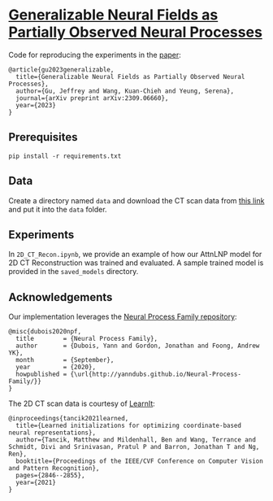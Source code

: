 # [Generalizable Neural Fields as Partially Observed Neural Processes](https://its-gucci.github.io/ponp/)

Code for reproducing the experiments in the [paper](https://arxiv.org/pdf/2309.06660.pdf):
```
@article{gu2023generalizable,
  title={Generalizable Neural Fields as Partially Observed Neural Processes},
  author={Gu, Jeffrey and Wang, Kuan-Chieh and Yeung, Serena},
  journal={arXiv preprint arXiv:2309.06660},
  year={2023}
}
```

## Prerequisites

`pip install -r requirements.txt`

## Data

Create a directory named `data` and download the CT scan data from [this link](https://drive.google.com/drive/folders/1SVHKRQXiRb98q4KHVEbj8eoWxjNS2QLW) and put it into the `data` folder.   

## Experiments

In `2D_CT_Recon.ipynb`, we provide an example of how our AttnLNP model for 2D CT Reconstruction was trained and evaluated. A sample trained model is provided in the `saved_models` directory. 

## Acknowledgements

Our implementation leverages the [Neural Process Family repository](https://github.com/YannDubs/Neural-Process-Family):
```
@misc{dubois2020npf,
  title        = {Neural Process Family},
  author       = {Dubois, Yann and Gordon, Jonathan and Foong, Andrew YK},
  month        = {September},
  year         = {2020},
  howpublished = {\url{http://yanndubs.github.io/Neural-Process-Family/}}
}
```
The 2D CT scan data is courtesy of [LearnIt](https://www.matthewtancik.com/learnit):
```
@inproceedings{tancik2021learned,
  title={Learned initializations for optimizing coordinate-based neural representations},
  author={Tancik, Matthew and Mildenhall, Ben and Wang, Terrance and Schmidt, Divi and Srinivasan, Pratul P and Barron, Jonathan T and Ng, Ren},
  booktitle={Proceedings of the IEEE/CVF Conference on Computer Vision and Pattern Recognition},
  pages={2846--2855},
  year={2021}
}
```
